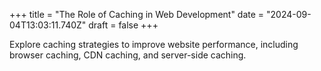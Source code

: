 +++
title = "The Role of Caching in Web Development"
date = "2024-09-04T13:03:11.740Z"
draft = false
+++

Explore caching strategies to improve website performance, including browser caching, CDN caching, and server-side caching.
        